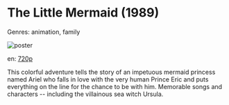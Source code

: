 # The Little Mermaid (1989)

Genres: animation, family

![poster](http://image.tmdb.org/t/p/w500/ujlSe3lhp1OKmF2LNu6wRpWbdiU.jpg)

en:
  [720p](magnet:?xt=urn:btih:1E6857170E58A6AF357799A0AA35C476F35D5B27&tr=udp://glotorrents.pw:6969/announce&tr=udp://tracker.opentrackr.org:1337/announce&tr=udp://torrent.gresille.org:80/announce&tr=udp://tracker.openbittorrent.com:80&tr=udp://tracker.coppersurfer.tk:6969&tr=udp://tracker.leechers-paradise.org:6969&tr=udp://p4p.arenabg.ch:1337&tr=udp://tracker.internetwarriors.net:1337)
  


This colorful adventure tells the story of an impetuous mermaid princess named Ariel who falls in love with the very human Prince Eric and puts everything on the line for the chance to be with him. Memorable songs and characters -- including the villainous sea witch Ursula.